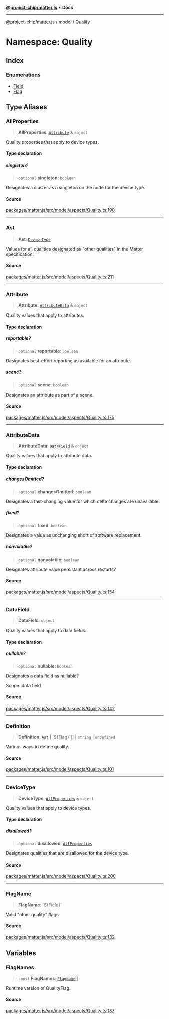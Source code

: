 [**@project-chip/matter.js**](../../../README.md) • **Docs**

***

[@project-chip/matter.js](../../../modules.md) / [model](../../README.md) / Quality

# Namespace: Quality

## Index

### Enumerations

- [Field](enumerations/Field.md)
- [Flag](enumerations/Flag.md)

## Type Aliases

### AllProperties

> **AllProperties**: [`Attribute`](README.md#attribute) & `object`

Quality properties that apply to device types.

#### Type declaration

##### singleton?

> `optional` **singleton**: `boolean`

Designates a cluster as a singleton on the node for the device type.

#### Source

[packages/matter.js/src/model/aspects/Quality.ts:190](https://github.com/project-chip/matter.js/blob/7a8cbb56b87d4ccf34bec5a9a95ab40a1711324f/packages/matter.js/src/model/aspects/Quality.ts#L190)

***

### Ast

> **Ast**: [`DeviceType`](README.md#devicetype)

Values for all qualities designated as "other qualities" in the Matter
specification.

#### Source

[packages/matter.js/src/model/aspects/Quality.ts:211](https://github.com/project-chip/matter.js/blob/7a8cbb56b87d4ccf34bec5a9a95ab40a1711324f/packages/matter.js/src/model/aspects/Quality.ts#L211)

***

### Attribute

> **Attribute**: [`AttributeData`](README.md#attributedata) & `object`

Quality values that apply to attributes.

#### Type declaration

##### reportable?

> `optional` **reportable**: `boolean`

Designates best-effort reporting as available for an attribute.

##### scene?

> `optional` **scene**: `boolean`

Designates an attribute as part of a scene.

#### Source

[packages/matter.js/src/model/aspects/Quality.ts:175](https://github.com/project-chip/matter.js/blob/7a8cbb56b87d4ccf34bec5a9a95ab40a1711324f/packages/matter.js/src/model/aspects/Quality.ts#L175)

***

### AttributeData

> **AttributeData**: [`DataField`](README.md#datafield) & `object`

Quality values that apply to attribute data.

#### Type declaration

##### changesOmitted?

> `optional` **changesOmitted**: `boolean`

Designates a fast-changing value for which delta changes are
unavailable.

##### fixed?

> `optional` **fixed**: `boolean`

Designates a value as unchanging short of software replacement.

##### nonvolatile?

> `optional` **nonvolatile**: `boolean`

Designates attribute value persistant across restarts?

#### Source

[packages/matter.js/src/model/aspects/Quality.ts:154](https://github.com/project-chip/matter.js/blob/7a8cbb56b87d4ccf34bec5a9a95ab40a1711324f/packages/matter.js/src/model/aspects/Quality.ts#L154)

***

### DataField

> **DataField**: `object`

Quality values that apply to data fields.

#### Type declaration

##### nullable?

> `optional` **nullable**: `boolean`

Designates a data field as nullable?

Scope: data field

#### Source

[packages/matter.js/src/model/aspects/Quality.ts:142](https://github.com/project-chip/matter.js/blob/7a8cbb56b87d4ccf34bec5a9a95ab40a1711324f/packages/matter.js/src/model/aspects/Quality.ts#L142)

***

### Definition

> **Definition**: [`Ast`](README.md#ast) \| \`$\{Flag\}\`[] \| `string` \| `undefined`

Various ways to define quality.

#### Source

[packages/matter.js/src/model/aspects/Quality.ts:101](https://github.com/project-chip/matter.js/blob/7a8cbb56b87d4ccf34bec5a9a95ab40a1711324f/packages/matter.js/src/model/aspects/Quality.ts#L101)

***

### DeviceType

> **DeviceType**: [`AllProperties`](README.md#allproperties) & `object`

Quality values that apply to device types.

#### Type declaration

##### disallowed?

> `optional` **disallowed**: [`AllProperties`](README.md#allproperties)

Designates qualities that are disallowed for the device type.

#### Source

[packages/matter.js/src/model/aspects/Quality.ts:200](https://github.com/project-chip/matter.js/blob/7a8cbb56b87d4ccf34bec5a9a95ab40a1711324f/packages/matter.js/src/model/aspects/Quality.ts#L200)

***

### FlagName

> **FlagName**: \`$\{Field\}\`

Valid "other quality" flags.

#### Source

[packages/matter.js/src/model/aspects/Quality.ts:132](https://github.com/project-chip/matter.js/blob/7a8cbb56b87d4ccf34bec5a9a95ab40a1711324f/packages/matter.js/src/model/aspects/Quality.ts#L132)

## Variables

### FlagNames

> `const` **FlagNames**: [`FlagName`](README.md#flagname)[]

Runtime version of QualityFlag.

#### Source

[packages/matter.js/src/model/aspects/Quality.ts:137](https://github.com/project-chip/matter.js/blob/7a8cbb56b87d4ccf34bec5a9a95ab40a1711324f/packages/matter.js/src/model/aspects/Quality.ts#L137)

